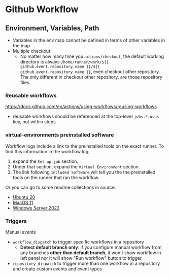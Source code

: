 # Github Workflow



## Environment, Variables, Path
- Variables in the env map cannot be defined in terms of other variables in the map
- Multiple checkout
  - No matter how many time you `actions/checkout`, the default working directory is always `/home/runner/work/${{ github.event.repository.name }}/${{ github.event.repository.name }}`, even checkout other repository. The only different in checkout other repository, are those repository files.

### Reusable workflows
https://docs.github.com/en/actions/using-workflows/reusing-workflows
- reusable workflows should be referenced at the top-level `jobs.*.uses` key, not within steps

### virtual-environments preinstalled software
Workflow logs include a link to the preinstalled tools on the exact runner. 
To find this information in the workflow log, 
1. expand the `Set up job` section. 
2. Under that section, expand the `Virtual Environment` section. 
3. The link following `Included Software` will tell you the the preinstalled tools on the runner that ran the workflow.

Or you can go to some readme collections in source.
- [Ubuntu 20](https://github.com/actions/virtual-environments/blob/main/images/linux/Ubuntu2004-README.md)
- [MacOS 11](https://github.com/actions/virtual-environments/blob/main/images/macos/macos-11-Readme.md)
- [Windows Server 2022](https://github.com/actions/virtual-environments/blob/main/images/win/Windows2022-Readme.md)


### Triggers
Manual events
- `workflow_dispatch` to trigger specific workflows in a repository
  - **Detect default branch only**: if you configure manual workflow from any branches **other than default branch**, it won't show workflow in left panel nor it will show "Run workflow" button to trigger.
- `repository_dispatch` to trigger more than one workflow in a repository and create custom events and event types
